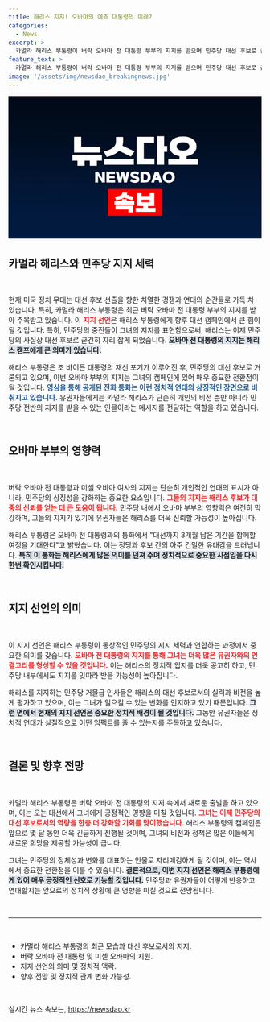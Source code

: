 ```yaml
---
title: 해리스 지지! 오바마의 예측 대통령의 미래?
categories:
  - News
excerpt: >
  카멀라 해리스 부통령이 버락 오바마 전 대통령 부부의 지지를 받으며 민주당 대선 후보로 급부상했습니다. 오바마는 당신이 이길 수 있도록 모든 걸 하겠다고 선언, 역대급 지지를 공개하며 해리스의 대선 행보에 힘을 실었습니다.
feature_text: >
  카멀라 해리스 부통령이 버락 오바마 전 대통령 부부의 지지를 받으며 민주당 대선 후보로 급부상했습니다. 오바마는 당신이 이길 수 있도록 모든 걸 하겠다고 선언, 역대급 지지를 공개하며 해리스의 대선 행보에 힘을 실었습니다.
image: '/assets/img/newsdao_breakingnews.jpg'
---
```


<p><img src="/assets/img/newsdao_breakingnews.jpg" alt="implanttips 속보" /></p>

<h2 data-ke-size="size26">카멀라 해리스와 민주당 지지 세력</h2>

<p data-ke-size="size16">&nbsp;</p>

<p>현재 미국 정치 무대는 대선 후보 선출을 향한 치열한 경쟁과 연대의 순간들로 가득 차 있습니다. 특히, 카멀라 해리스 부통령은 최근 버락 오바마 전 대통령 부부의 지지를 받아 주목받고 있습니다. 이 <b><span style="color: #ee2323;">지지 선언</span></b>은 해리스 부통령에게 향후 대선 캠페인에서 큰 힘이 될 것입니다. 특히, 민주당의 중진들이 그녀의 지지를 표현함으로써, 해리스는 이제 민주당의 사실상 대선 후보로 굳건히 자리 잡게 되었습니다. <b><span style="background-color: #21538527;">오바마 전 대통령의 지지는 해리스 캠프에게 큰 의미가 있습니다.</span></b> </p>

<p>해리스 부통령은 조 바이든 대통령의 재선 포기가 이루어진 후, 민주당의 대선 후보로 거론되고 있으며, 이번 오바마 부부의 지지는 그녀의 캠페인에 있어 매우 중요한 전환점이 될 것입니다. <b><span style="color: #1a5490;">영상을 통해 공개된 전화 통화는 이런 정치적 연대의 상징적인 장면으로 비춰지고 있습니다.</span></b> 유권자들에게는 카멀라 해리스가 단순히 개인의 비전 뿐만 아니라 민주당 전반의 지지를 받을 수 있는 인물이라는 메시지를 전달하는 역할을 하고 있습니다.</p>

<p data-ke-size="size16">&nbsp;</p>

<h2 data-ke-size="size26">오바마 부부의 영향력</h2>

<p data-ke-size="size16">&nbsp;</p>

<p>버락 오바마 전 대통령과 미셸 오바마 여사의 지지는 단순히 개인적인 연대의 표시가 아니라, 민주당의 상징성을 강화하는 중요한 요소입니다. <b><span style="color: #ee2323;">그들의 지지는 해리스 후보가 대중의 신뢰를 얻는 데 큰 도움이 됩니다.</span></b> 민주당 내에서 오바마 부부의 영향력은 여전히 막강하며, 그들의 지지가 있기에 유권자들은 해리스를 더욱 신뢰할 가능성이 높아집니다.</p>

<p>해리스 부통령은 오바마 전 대통령과의 통화에서 "대선까지 3개월 남은 기간을 함께할 여정을 기대한다"고 밝혔습니다. 이는 정당과 후보 간의 아주 긴밀한 유대감을 드러냅니다. <b><span style="background-color: #21538527;">특히 이 통화는 해리스에게 많은 의미를 던져 주며 정치적으로 중요한 시점임을 다시 한번 확인시킵니다.</span></b> </p>

<p data-ke-size="size16">&nbsp;</p>

<h2 data-ke-size="size26">지지 선언의 의미</h2>

<p data-ke-size="size16">&nbsp;</p>

<p>이 지지 선언은 해리스 부통령이 통상적인 민주당의 지지 세력과 연합하는 과정에서 중요한 의미를 갖습니다. <b><span style="color: #ee2323;">오바마 전 대통령의 지지를 통해 그녀는 더욱 많은 유권자와의 연결고리를 형성할 수 있을 것입니다.</span></b> 이는 해리스의 정치적 입지를 더욱 공고히 하고, 민주당 내부에서도 지지를 잇따라 받을 가능성이 높아집니다.</p>

<p>해리스를 지지하는 민주당 거물급 인사들은 해리스의 대선 후보로서의 실력과 비전을 높게 평가하고 있으며, 이는 그녀가 일으킬 수 있는 변화를 인지하고 있기 때문입니다. <b><span style="background-color: #21538527;">그런 면에서 현재의 지지 선언은 중요한 정치적 배경이 될 것입니다.</span></b> 그동안 유권자들은 정치적 연대가 실질적으로 어떤 임팩트를 줄 수 있는지를 주목하고 있습니다.</p>

<p data-ke-size="size16">&nbsp;</p>

<h2 data-ke-size="size26">결론 및 향후 전망</h2>

<p data-ke-size="size16">&nbsp;</p>

<p>카멀라 해리스 부통령은 버락 오바마 전 대통령의 지지 속에서 새로운 출발을 하고 있으며, 이는 오는 대선에서 그녀에게 긍정적인 영향을 미칠 것입니다. <b><span style="color: #ee2323;">그녀는 이제 민주당의 대선 후보로서의 역량을 한층 더 강화할 기회를 맞이했습니다.</span></b> 해리스 부통령의 캠페인은 앞으로 몇 달 동안 더욱 긴급하게 진행될 것이며, 그녀의 비전과 정책은 많은 이들에게 새로운 희망을 제공할 가능성이 큽니다.</p>

<p>그녀는 민주당의 정체성과 변화를 대표하는 인물로 자리매김하게 될 것이며, 이는 역사에서 중요한 전환점을 이룰 수 있습니다. <b><span style="background-color: #21538527;">결론적으로, 이번 지지 선언은 해리스 부통령에게 있어 매우 긍정적인 신호로 기능할 것입니다.</span></b> 민주당과 유권자들이 어떻게 반응하고 연대할지는 앞으로의 정치적 상황에 큰 영향을 미칠 것으로 전망됩니다. </p>

<p data-ke-size="size16">&nbsp;</p>

<hr>

<p data-ke-size="size16">&nbsp;</p>

<ul>
    <li>카멀라 해리스 부통령의 최근 모습과 대선 후보로서의 지지.</li> 
    <li>버락 오바마 전 대통령 및 미셸 오바마의 지원.</li>
    <li>지지 선언의 의미 및 정치적 맥락.</li>
    <li>향후 전망 및 정치적 관계 변화 가능성.</li>
</ul>

<p data-ke-size="size16">&nbsp;</p>
실시간 뉴스 속보는, <a href="https://newsdao.kr" rel="dofollow">https://newsdao.kr</a>


